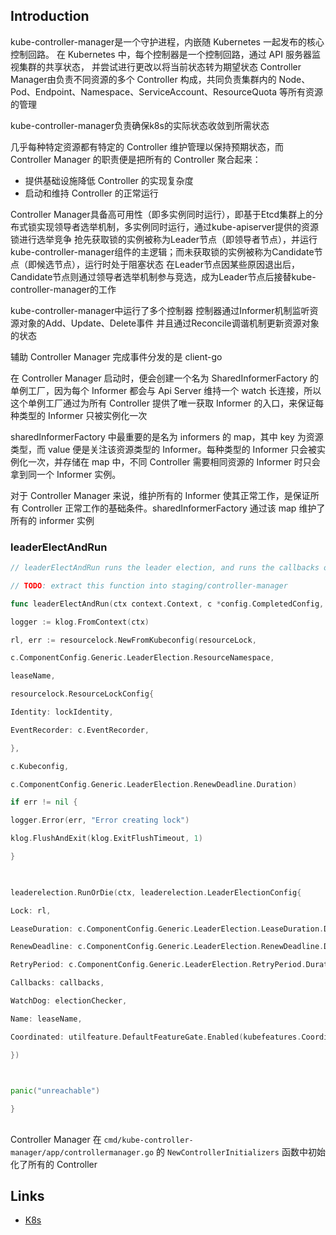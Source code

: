 ## Introduction

kube-controller-manager是一个守护进程，内嵌随 Kubernetes 一起发布的核心控制回路。 
在 Kubernetes 中，每个控制器是一个控制回路，通过 API 服务器监视集群的共享状态， 并尝试进行更改以将当前状态转为期望状态
Controller Manager由负责不同资源的多个 Controller 构成，共同负责集群内的 Node、Pod、Endpoint、Namespace、ServiceAccount、ResourceQuota 等所有资源的管理

kube-controller-manager负责确保k8s的实际状态收敛到所需状态



几乎每种特定资源都有特定的 Controller 维护管理以保持预期状态，而 Controller Manager 的职责便是把所有的 Controller 聚合起来：

- 提供基础设施降低 Controller 的实现复杂度
- 启动和维持 Controller 的正常运行


Controller Manager具备高可用性（即多实例同时运行），即基于Etcd集群上的分布式锁实现领导者选举机制，多实例同时运行，通过kube-apiserver提供的资源锁进行选举竞争
抢先获取锁的实例被称为Leader节点（即领导者节点），并运行kube-controller-manager组件的主逻辑；而未获取锁的实例被称为Candidate节点（即候选节点），运行时处于阻塞状态
在Leader节点因某些原因退出后，Candidate节点则通过领导者选举机制参与竞选，成为Leader节点后接替kube-controller-manager的工作




kube-controller-manager中运行了多个控制器 控制器通过Informer机制监听资源对象的Add、Update、Delete事件 并且通过Reconcile调谐机制更新资源对象的状态

辅助 Controller Manager 完成事件分发的是 client-go

在 Controller Manager 启动时，便会创建一个名为 SharedInformerFactory 的单例工厂，因为每个 Informer 都会与 Api Server 维持一个 watch 长连接，所以这个单例工厂通过为所有 Controller 提供了唯一获取 Informer 的入口，来保证每种类型的 Informer 只被实例化一次


sharedInformerFactory 中最重要的是名为 informers 的 map，其中 key 为资源类型，而 value 便是关注该资源类型的 Informer。每种类型的 Informer 只会被实例化一次，并存储在 map 中，不同 Controller 需要相同资源的 Informer 时只会拿到同一个 Informer 实例。

对于 Controller Manager 来说，维护所有的 Informer 使其正常工作，是保证所有 Controller 正常工作的基础条件。sharedInformerFactory 通过该 map 维护了所有的 informer 实例


### leaderElectAndRun

```go
// leaderElectAndRun runs the leader election, and runs the callbacks once the leader lease is acquired.

// TODO: extract this function into staging/controller-manager

func leaderElectAndRun(ctx context.Context, c *config.CompletedConfig, lockIdentity string, electionChecker *leaderelection.HealthzAdaptor, resourceLock string, leaseName string, callbacks leaderelection.LeaderCallbacks) {

logger := klog.FromContext(ctx)

rl, err := resourcelock.NewFromKubeconfig(resourceLock,

c.ComponentConfig.Generic.LeaderElection.ResourceNamespace,

leaseName,

resourcelock.ResourceLockConfig{

Identity: lockIdentity,

EventRecorder: c.EventRecorder,

},

c.Kubeconfig,

c.ComponentConfig.Generic.LeaderElection.RenewDeadline.Duration)

if err != nil {

logger.Error(err, "Error creating lock")

klog.FlushAndExit(klog.ExitFlushTimeout, 1)

}

  

leaderelection.RunOrDie(ctx, leaderelection.LeaderElectionConfig{

Lock: rl,

LeaseDuration: c.ComponentConfig.Generic.LeaderElection.LeaseDuration.Duration,

RenewDeadline: c.ComponentConfig.Generic.LeaderElection.RenewDeadline.Duration,

RetryPeriod: c.ComponentConfig.Generic.LeaderElection.RetryPeriod.Duration,

Callbacks: callbacks,

WatchDog: electionChecker,

Name: leaseName,

Coordinated: utilfeature.DefaultFeatureGate.Enabled(kubefeatures.CoordinatedLeaderElection),

})

  

panic("unreachable")

}
```

## 

Controller Manager 在 `cmd/kube-controller-manager/app/controllermanager.go` 的 `NewControllerInitializers` 函数中初始化了所有的 Controller

## Links

- [K8s](/docs/CS/Container/k8s/K8s.md)